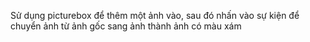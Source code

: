 Sử dụng picturebox để thêm một ảnh vào, sau đó nhấn vào sự kiện để chuyển ảnh từ ảnh gốc sang ảnh thành ảnh có màu xám